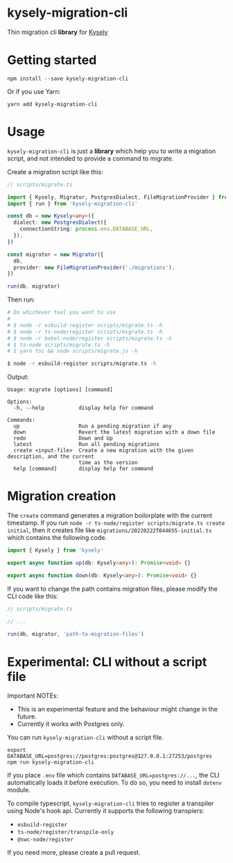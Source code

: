 # kysely-migration-cli

Thin migration cli **library** for [Kysely](https://github.com/koskimas/kysely)

# Getting started

```
npm install --save kysely-migration-cli
```

Or if you use Yarn:

```
yarn add kysely-migration-cli
```

# Usage

`kysely-migration-cli` is just a **library** which help you to write a migration script, and not intended to provide a command to migrate.

Create a migration script like this:

```typescript
// scripts/migrate.ts

import { Kysely, Migrator, PostgresDialect, FileMigrationProvider } from 'kysely'
import { run } from 'kysely-migration-cli'

const db = new Kysely<any>({
  dialect: new PostgresDialect({
    connectionString: process.env.DATABASE_URL,
  }),
})

const migrator = new Migrator({
  db,
  provider: new FileMigrationProvider('./migrations'),
})

run(db, migrator)
```

Then run:

```bash
# Do whichever tool you want to use
#
# $ node -r esbuild-register scripts/migrate.ts -h
# $ node -r ts-node/register scripts/migrate.ts -h
# $ node -r babel-node/register scripts/migrate.ts -h
# $ ts-node scripts/migrate.ts -h
# $ yarn tsc && node scripts/migrate.js -h

$ node -r esbuild-register scripts/migrate.ts -h
```

Output:

```
Usage: migrate [options] [command]

Options:
  -h, --help           display help for command

Commands:
  up                   Run a pending migration if any
  down                 Revert the latest migration with a down file
  redo                 Down and Up
  latest               Run all pending migrations
  create <input-file>  Create a new migration with the given description, and the current
                       time as the version
  help [command]       display help for command
```

# Migration creation

The `create` command generates a migration boilorplate with the current timestamp. If you run `node -r ts-node/register scripts/migrate.ts create initial`, then it creates file like `migrations/20220222T044655-initial.ts` which contains the following code.

```ts
import { Kysely } from 'kysely'

export async function up(db: Kysely<any>): Promise<void> {}

export async function down(db: Kysely<any>): Promise<void> {}
```

If you want to change the path contains migration files, please modify the CLI code like this:

```typescript
// scripts/migrate.ts

// ...

run(db, migrator, 'path-to-migration-files')
```

# Experimental: CLI without a script file

Important NOTEs:

- This is an experimental feature and the behaviour might change in the future.
- Currently it works with Postgres only.

You can run `kysely-migration-cli` without a script file.

```
export DATABASE_URL=postgres://postgres:postgres@127.0.0.1:27253/postgres
npm run kysely-migration-cli
```

If you place `.env` file which contains `DATABASE_URL=postgres://...`, the CLI automatically loads it before execution. To do so, you need to install `dotenv` module.

To compile typescript, `kysely-migration-cli` tries to register a transpiler using Node's hook api. Currently it supports the following transpiers:

- `esbuild-register`
- `ts-node/register/transpile-only`
- `@swc-node/register`

If you need more, please create a pull request.
